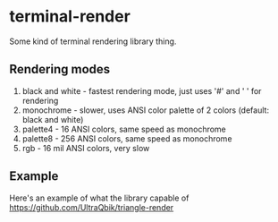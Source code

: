 # terminal-render
Some kind of terminal rendering library thing.

## Rendering modes
1. black and white - fastest rendering mode, just uses '#' and ' ' for rendering
2. monochrome - slower, uses ANSI color palette of 2 colors (default: black and white)
3. palette4 - 16 ANSI colors, same speed as monochrome
4. palette8 - 256 ANSI colors, same speed as monochrome
5. rgb - 16 mil ANSI colors, very slow

## Example
Here's an example of what the library capable of https://github.com/UltraQbik/triangle-render
